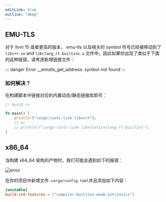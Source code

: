 ```yaml
---
editLink: true
outline: "deep"
---
```


## EMU-TLS

对于 llvm 15 或者更高的版本， emu-tls 以及相关的 symbol 符号已经被移动到了 `libc++.so` and `libclang_rt.builtins.a` 文件中。因此如果你出现了类似于下面的这种报错，请考虑新增链接文件：

::: danger Error
__emutls_get_address: symbol not found
:::

### 如何解决？

在构建脚本中链接对应的内置动态/静态链接库即可：

```rust
// build.rs

fn main() {
    println!("cargo:rustc-link-lib=c++");
    // or
    // println!("cargo:rustc-link-lib=static=clang_rt.builtins");
}
```

## x86_64

当构建 x64_64 架构的产物时，我们可能会遇到如下的报错：

![error](assets/x86_64_error.png)

在你的项目中新增文件`.cargo/config.toml`并且添加如下内容：

```toml
[unstable]
build-std-features = ["compiler-builtins-weak-intrinsics"]
```
